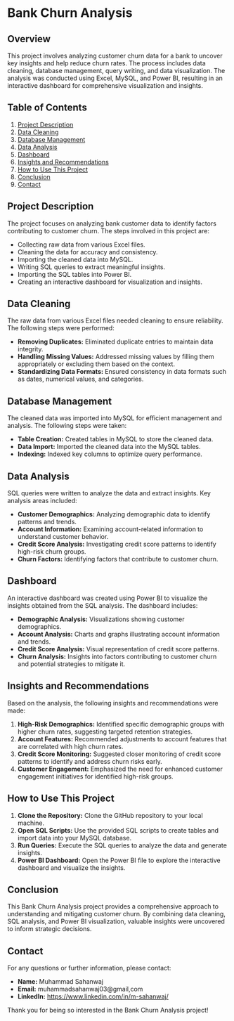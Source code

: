 # Bank Churn Analysis

## Overview

This project involves analyzing customer churn data for a bank to uncover key insights and help reduce churn rates. The process includes data cleaning, database management, query writing, and data visualization. The analysis was conducted using Excel, MySQL, and Power BI, resulting in an interactive dashboard for comprehensive visualization and insights.

## Table of Contents

1. [Project Description](#project-description)
2. [Data Cleaning](#data-cleaning)
3. [Database Management](#database-management)
4. [Data Analysis](#data-analysis)
5. [Dashboard](#dashboard)
6. [Insights and Recommendations](#insights-and-recommendations)
7. [How to Use This Project](#how-to-use-this-project)
8. [Conclusion](#conclusion)
9. [Contact](#contact)

## Project Description

The project focuses on analyzing bank customer data to identify factors contributing to customer churn. The steps involved in this project are:

- Collecting raw data from various Excel files.
- Cleaning the data for accuracy and consistency.
- Importing the cleaned data into MySQL.
- Writing SQL queries to extract meaningful insights.
- Importing the SQL tables into Power BI.
- Creating an interactive dashboard for visualization and insights.

## Data Cleaning

The raw data from various Excel files needed cleaning to ensure reliability. The following steps were performed:

- **Removing Duplicates:** Eliminated duplicate entries to maintain data integrity.
- **Handling Missing Values:** Addressed missing values by filling them appropriately or excluding them based on the context.
- **Standardizing Data Formats:** Ensured consistency in data formats such as dates, numerical values, and categories.

## Database Management

The cleaned data was imported into MySQL for efficient management and analysis. The following steps were taken:

- **Table Creation:** Created tables in MySQL to store the cleaned data.
- **Data Import:** Imported the cleaned data into the MySQL tables.
- **Indexing:** Indexed key columns to optimize query performance.

## Data Analysis

SQL queries were written to analyze the data and extract insights. Key analysis areas included:

- **Customer Demographics:** Analyzing demographic data to identify patterns and trends.
- **Account Information:** Examining account-related information to understand customer behavior.
- **Credit Score Analysis:** Investigating credit score patterns to identify high-risk churn groups.
- **Churn Factors:** Identifying factors that contribute to customer churn.

## Dashboard

An interactive dashboard was created using Power BI to visualize the insights obtained from the SQL analysis. The dashboard includes:

- **Demographic Analysis:** Visualizations showing customer demographics.
- **Account Analysis:** Charts and graphs illustrating account information and trends.
- **Credit Score Analysis:** Visual representation of credit score patterns.
- **Churn Analysis:** Insights into factors contributing to customer churn and potential strategies to mitigate it.

## Insights and Recommendations

Based on the analysis, the following insights and recommendations were made:

1. **High-Risk Demographics:** Identified specific demographic groups with higher churn rates, suggesting targeted retention strategies.
2. **Account Features:** Recommended adjustments to account features that are correlated with high churn rates.
3. **Credit Score Monitoring:** Suggested closer monitoring of credit score patterns to identify and address churn risks early.
4. **Customer Engagement:** Emphasized the need for enhanced customer engagement initiatives for identified high-risk groups.

## How to Use This Project

1. **Clone the Repository:** Clone the GitHub repository to your local machine.
2. **Open SQL Scripts:** Use the provided SQL scripts to create tables and import data into your MySQL database.
3. **Run Queries:** Execute the SQL queries to analyze the data and generate insights.
4. **Power BI Dashboard:** Open the Power BI file to explore the interactive dashboard and visualize the insights.

## Conclusion

This Bank Churn Analysis project provides a comprehensive approach to understanding and mitigating customer churn. By combining data cleaning, SQL analysis, and Power BI visualization, valuable insights were uncovered to inform strategic decisions.

## Contact

For any questions or further information, please contact:

- **Name:** Muhammad Sahanwaj
- **Email:** muhammadsahanwaj03@gmail,com
- **LinkedIn:** https://www.linkedin.com/in/m-sahanwaj/

Thank you for being so interested in the Bank Churn Analysis project!

